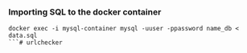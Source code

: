 

### Importing SQL to the docker container

```shell script
docker exec -i mysql-container mysql -uuser -ppassword name_db < data.sql
```# urlchecker
